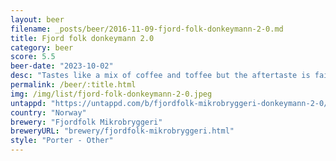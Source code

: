 ```yaml
---
layout: beer
filename: _posts/beer/2016-11-09-fjord-folk-donkeymann-2-0.md
title: Fjord folk donkeymann 2.0
category: beer
score: 5.5
beer-date: "2023-10-02"
desc: "Tastes like a mix of coffee and toffee but the aftertaste is faintly of liquorice which is very strange. It’s an interesting beer but not something I want more of"
permalink: /beer/:title.html
img: /img/list/fjord-folk-donkeymann-2-0.jpeg
untappd: "https://untappd.com/b/fjordfolk-mikrobryggeri-donkeymann-2-0/4147953"
country: "Norway"
brewery: "Fjordfolk Mikrobryggeri"
breweryURL: "brewery/fjordfolk-mikrobryggeri.html"
style: "Porter - Other"
---
```

